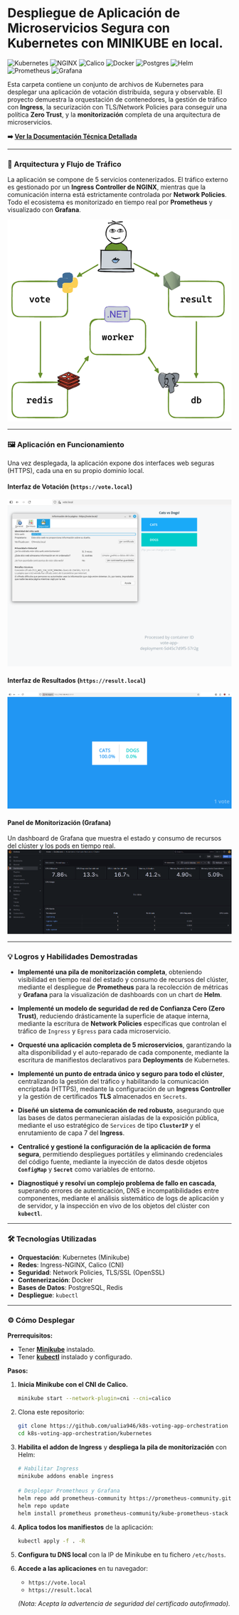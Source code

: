 # Despliegue de Aplicación de Microservicios Segura con Kubernetes con MINIKUBE en local.

![Kubernetes](https://img.shields.io/badge/kubernetes-%23326ce5.svg?style=for-the-badge&logo=kubernetes&logoColor=white) ![NGINX](https://img.shields.io/badge/NGINX%20Ingress-%23009639.svg?style=for-the-badge&logo=nginx&logoColor=white) ![Calico](https://img.shields.io/badge/Calico-%23FF6A00.svg?style=for-the-badge&logo=c&logoColor=white) ![Docker](https://img.shields.io/badge/docker-%230db7ed.svg?style=for-the-badge&logo=docker&logoColor=white) ![Postgres](https://img.shields.io/badge/postgres-%23316192.svg?style=for-the-badge&logo=postgresql&logoColor=white) ![Helm](https://img.shields.io/badge/Helm-0F1689?style=for-the-badge&logo=helm&logoColor=white) ![Prometheus](https://img.shields.io/badge/Prometheus-E6522C?style=for-the-badge&logo=prometheus&logoColor=white) ![Grafana](https://img.shields.io/badge/grafana-%23F46800.svg?style=for-the-badge&logo=grafana&logoColor=white)

Esta carpeta contiene un conjunto de archivos de Kubernetes para desplegar una aplicación de votación distribuida, segura y observable. El proyecto demuestra la orquestación de contenedores, la gestión de tráfico con **Ingress**, la securización con TLS/Network Policies para conseguir una política  **Zero Trust**, y la **monitorización** completa de una arquitectura de microservicios.

**➡️ [Ver la Documentación Técnica Detallada](DOCUMENTACION_DETALLADA.md)**

---

### 🚀 Arquitectura y Flujo de Tráfico

La aplicación se compone de 5 servicios contenerizados. El tráfico externo es gestionado por un **Ingress Controller de NGINX**, mientras que la comunicación interna está estrictamente controlada por **Network Policies**. Todo el ecosistema es monitorizado en tiempo real por **Prometheus** y visualizado con **Grafana**.

![Diagrama de Arquitectura de Microservicios con Ingress](images/arquitectura-k8s.png)

---

### 🖼️ Aplicación en Funcionamiento

Una vez desplegada, la aplicación expone dos interfaces web seguras (HTTPS), cada una en su propio dominio local.

#### **Interfaz de Votación (`https://vote.local`)**
![Interfaz de la Aplicación de Votación](images/https-connection-success.png)

#### **Interfaz de Resultados (`https://result.local`)**
![Interfaz de la Aplicación de Resultados](images/result-app-ui.png)

#### **Panel de Monitorización (Grafana)**
Un dashboard de Grafana que muestra el estado y consumo de recursos del clúster y los pods en tiempo real.
![Dashboard de Grafana monitorizando el clúster](images/grafana-dashboard.png)

---

### 💡 Logros y Habilidades Demostradas

* **Implementé una pila de monitorización completa**, obteniendo visibilidad en tiempo real del estado y consumo de recursos del clúster, mediante el despliegue de **Prometheus** para la recolección de métricas y **Grafana** para la visualización de dashboards con un chart de **Helm**.

* **Implementé un modelo de seguridad de red de Confianza Cero (Zero Trust)**, reduciendo drásticamente la superficie de ataque interna, mediante la escritura de **Network Policies** específicas que controlan el tráfico de `Ingress` y `Egress` para cada microservicio.

* **Orquesté una aplicación completa de 5 microservicios**, garantizando la alta disponibilidad y el auto-reparado de cada componente, mediante la escritura de manifiestos declarativos para **Deployments** de Kubernetes.

* **Implementé un punto de entrada único y seguro para todo el clúster**, centralizando la gestión del tráfico y habilitando la comunicación encriptada (HTTPS), mediante la configuración de un **Ingress Controller** y la gestión de certificados **TLS** almacenados en `Secrets`.

* **Diseñé un sistema de comunicación de red robusto**, asegurando que las bases de datos permanecieran aisladas de la exposición pública, mediante el uso estratégico de `Services` de tipo **`ClusterIP`** y el enrutamiento de capa 7 del **Ingress**.

* **Centralicé y gestioné la configuración de la aplicación de forma segura**, permitiendo despliegues portátiles y eliminando credenciales del código fuente, mediante la inyección de datos desde objetos **`ConfigMap`** y **`Secret`** como variables de entorno.

* **Diagnostiqué y resolví un complejo problema de fallo en cascada**, superando errores de autenticación, DNS e incompatibilidades entre componentes, mediante el análisis sistemático de logs de aplicación y de servidor, y la inspección en vivo de los objetos del clúster con **`kubectl`**.

---

### 🛠️ Tecnologías Utilizadas

* **Orquestación**: Kubernetes (Minikube)
* **Redes**: Ingress-NGINX, Calico (CNI)
* **Seguridad**: Network Policies, TLS/SSL (OpenSSL)
* **Contenerización**: Docker
* **Bases de Datos**: PostgreSQL, Redis
* **Despliegue**: `kubectl`

---

### ⚙️ Cómo Desplegar

**Prerrequisitos:**
* Tener [**Minikube**](https://minikube.sigs.k8s.io/docs/start/) instalado.
* Tener [**kubectl**](https://kubernetes.io/docs/tasks/tools/) instalado y configurado.

**Pasos:**
1.  **Inicia Minikube con el CNI de Calico.**
    ```bash
    minikube start --network-plugin=cni --cni=calico
    ```

2.  Clona este repositorio:
    ```bash
    git clone https://github.com/ualia946/k8s-voting-app-orchestration
    cd k8s-voting-app-orchestration/kubernetes
    ```

3.  **Habilita el addon de Ingress** y **despliega la pila de monitorización** con Helm:
    ```bash
    # Habilitar Ingress
    minikube addons enable ingress
    
    # Desplegar Prometheus y Grafana
    helm repo add prometheus-community https://prometheus-community.github.io/helm-charts
    helm repo update
    helm install prometheus prometheus-community/kube-prometheus-stack --namespace monitoring --create-namespace -f values.yaml
    ```

4.  **Aplica todos los manifiestos** de la aplicación:
    ```bash
    kubectl apply -f . -R
    ```

5.  **Configura tu DNS local** con la IP de Minikube en tu fichero `/etc/hosts`.

6.  **Accede a las aplicaciones** en tu navegador:
    * `https://vote.local`
    * `https://result.local`

    *(Nota: Acepta la advertencia de seguridad del certificado autofirmado).*
